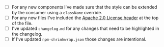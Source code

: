 <!-- Thanks for your PR. Please verify below that you've made all the necessary changes. -->
<!-- # Please remove this and the above line before submitting -->

+ [ ] For any new components I've made sure that the style can be extended by the consumer using a `className` override.
+ [ ] For any new files I've included the [Apache 2.0 License header](https://github.com/Skyscanner/backpack/blob/master/packages/bpk-tokens/formatters/license-header.js#L2-L16) at the top of the file.
+ [ ] I've updated `changelog.md` for any changes that need to be highlighted in the changelog.
+ [ ] If I've updated `npm-shrinkwrap.json` those changes are intentional.
